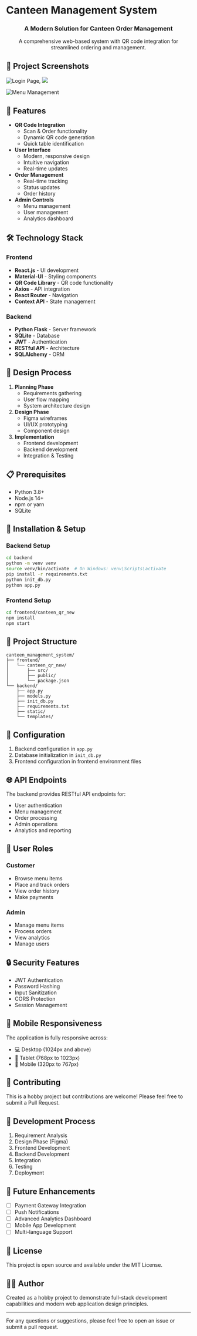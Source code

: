 # Canteen Management System

<div align="center">
  <h3>A Modern Solution for Canteen Order Management</h3>
  <p>A comprehensive web-based system with QR code integration for streamlined ordering and management.</p>
</div>

## 📸 Project Screenshots

![Login Page](Login](https://github.com/user-attachments/assets/8ed9367a-9cc6-444f-b261-1958c596cd53)), ![](https://github.com/user-attachments/assets/e61ae594-271c-4562-8be4-d6c166cd2cc7)

![Menu Management](![](https://github.com/user-attachments/assets/6d4188d1-4f1e-4e27-bb2f-64b8623a4d46))


## 🌟 Features

- **QR Code Integration**
  - Scan & Order functionality
  - Dynamic QR code generation
  - Quick table identification
- **User Interface**
  - Modern, responsive design
  - Intuitive navigation
  - Real-time updates
- **Order Management**
  - Real-time tracking
  - Status updates
  - Order history
- **Admin Controls**
  - Menu management
  - User management
  - Analytics dashboard

## 🛠️ Technology Stack

### Frontend
- **React.js** - UI development
- **Material-UI** - Styling components
- **QR Code Library** - QR code functionality
- **Axios** - API integration
- **React Router** - Navigation
- **Context API** - State management

### Backend
- **Python Flask** - Server framework
- **SQLite** - Database
- **JWT** - Authentication
- **RESTful API** - Architecture
- **SQLAlchemy** - ORM

## 🎨 Design Process

1. **Planning Phase**
   - Requirements gathering
   - User flow mapping
   - System architecture design
2. **Design Phase**
   - Figma wireframes
   - UI/UX prototyping
   - Component design
3. **Implementation**
   - Frontend development
   - Backend development
   - Integration & Testing

## 📋 Prerequisites

- Python 3.8+
- Node.js 14+
- npm or yarn
- SQLite

## 🚀 Installation & Setup

### Backend Setup
```bash
cd backend
python -m venv venv
source venv/bin/activate  # On Windows: venv\Scripts\activate
pip install -r requirements.txt
python init_db.py
python app.py
```

### Frontend Setup
```bash
cd frontend/canteen_qr_new
npm install
npm start
```

## 📁 Project Structure

```
canteen_management_system/
├── frontend/
│   └── canteen_qr_new/
│       ├── src/
│       ├── public/
│       └── package.json
└── backend/
    ├── app.py
    ├── models.py
    ├── init_db.py
    ├── requirements.txt
    ├── static/
    └── templates/
```

## 🔧 Configuration

1. Backend configuration in `app.py`
2. Database initialization in `init_db.py`
3. Frontend configuration in frontend environment files

## 🌐 API Endpoints

The backend provides RESTful API endpoints for:
- User authentication
- Menu management
- Order processing
- Admin operations
- Analytics and reporting

## 👥 User Roles

### Customer
- Browse menu items
- Place and track orders
- View order history
- Make payments

### Admin
- Manage menu items
- Process orders
- View analytics
- Manage users

## 🔒 Security Features

- JWT Authentication
- Password Hashing
- Input Sanitization
- CORS Protection
- Session Management

## 📱 Mobile Responsiveness

The application is fully responsive across:
- 💻 Desktop (1024px and above)
- 📱 Tablet (768px to 1023px)
- 📱 Mobile (320px to 767px)

## 🤝 Contributing

This is a hobby project but contributions are welcome! Please feel free to submit a Pull Request.

## 📝 Development Process

1. Requirement Analysis
2. Design Phase (Figma)
3. Frontend Development
4. Backend Development
5. Integration
6. Testing
7. Deployment

## 🚀 Future Enhancements

- [ ] Payment Gateway Integration
- [ ] Push Notifications
- [ ] Advanced Analytics Dashboard
- [ ] Mobile App Development
- [ ] Multi-language Support

## 📄 License

This project is open source and available under the MIT License.

## 👨‍💻 Author

Created as a hobby project to demonstrate full-stack development capabilities and modern web application design principles.

---

For any questions or suggestions, please feel free to open an issue or submit a pull request.

